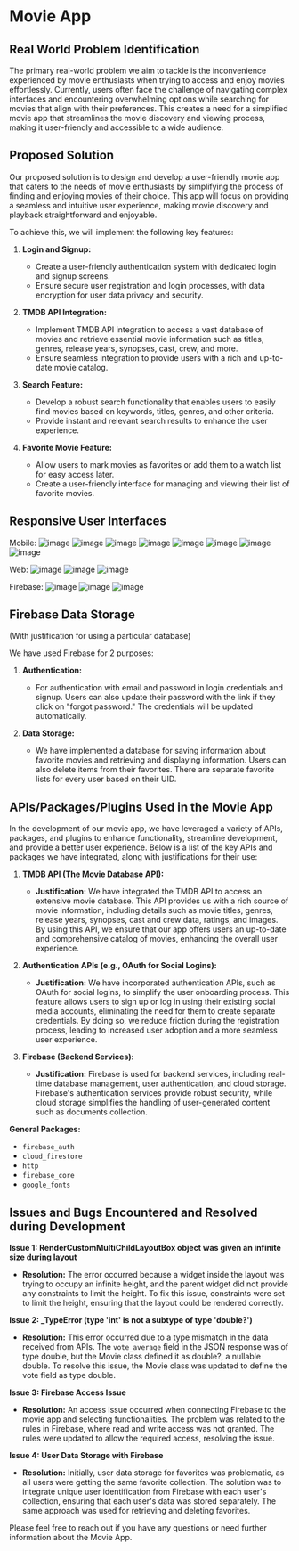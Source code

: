 # Movie App

## Real World Problem Identification

The primary real-world problem we aim to tackle is the inconvenience experienced by movie enthusiasts when trying to access and enjoy movies effortlessly. Currently, users often face the challenge of navigating complex interfaces and encountering overwhelming options while searching for movies that align with their preferences. This creates a need for a simplified movie app that streamlines the movie discovery and viewing process, making it user-friendly and accessible to a wide audience.

## Proposed Solution

Our proposed solution is to design and develop a user-friendly movie app that caters to the needs of movie enthusiasts by simplifying the process of finding and enjoying movies of their choice. This app will focus on providing a seamless and intuitive user experience, making movie discovery and playback straightforward and enjoyable.

To achieve this, we will implement the following key features:

1. **Login and Signup:**
   - Create a user-friendly authentication system with dedicated login and signup screens.
   - Ensure secure user registration and login processes, with data encryption for user data privacy and security.

2. **TMDB API Integration:**
   - Implement TMDB API integration to access a vast database of movies and retrieve essential movie information such as titles, genres, release years, synopses, cast, crew, and more.
   - Ensure seamless integration to provide users with a rich and up-to-date movie catalog.

3. **Search Feature:**
   - Develop a robust search functionality that enables users to easily find movies based on keywords, titles, genres, and other criteria.
   - Provide instant and relevant search results to enhance the user experience.

4. **Favorite Movie Feature:**
   - Allow users to mark movies as favorites or add them to a watch list for easy access later.
   - Create a user-friendly interface for managing and viewing their list of favorite movies.

## Responsive User Interfaces
Mobile:
![image](https://github.com/ishabhutto/Flutter_Movie_App/assets/90207282/9b4159f7-7856-40ee-b00e-f08d8028998f)
![image](https://github.com/ishabhutto/Flutter_Movie_App/assets/90207282/17418279-d082-4014-8b31-ed5710f82fa8)
![image](https://github.com/ishabhutto/Flutter_Movie_App/assets/90207282/abe3ad68-25d7-42d7-8fa2-13a11f86653a)
![image](https://github.com/ishabhutto/Flutter_Movie_App/assets/90207282/560af116-a98b-409e-a19e-35d1b8740369)
![image](https://github.com/ishabhutto/Flutter_Movie_App/assets/90207282/86362032-8978-429d-8145-bf216e2997fb)
![image](https://github.com/ishabhutto/Flutter_Movie_App/assets/90207282/345efe6b-3cc1-423a-9d8a-dc1a65b2cf4a)
![image](https://github.com/ishabhutto/Flutter_Movie_App/assets/90207282/d462c9cf-238f-494e-958b-137f23e8a9b0)
![image](https://github.com/ishabhutto/Flutter_Movie_App/assets/90207282/aa555824-34fd-4b1b-8e02-05f263e03a7e)

Web:
![image](https://github.com/ishabhutto/Flutter_Movie_App/assets/90207282/c472352f-c3ea-4724-bbaa-0c5d3ce2d92c)
![image](https://github.com/ishabhutto/Flutter_Movie_App/assets/90207282/221c67f7-d9bd-4cdb-a593-52d0bf505e12)
![image](https://github.com/ishabhutto/Flutter_Movie_App/assets/90207282/0d07ae8a-da97-4b06-b563-7bb35a7e96ac)

Firebase:
![image](https://github.com/ishabhutto/Flutter_Movie_App/assets/90207282/f29fa447-98f8-49f5-b9e4-995f4bbf9265)
![image](https://github.com/ishabhutto/Flutter_Movie_App/assets/90207282/93597830-84e5-4dfd-a29b-6d7d3f846735)
![image](https://github.com/ishabhutto/Flutter_Movie_App/assets/90207282/bcbe46a2-960f-409c-bc1c-94909a07a055)


## Firebase Data Storage
(With justification for using a particular database)

We have used Firebase for 2 purposes:

1. **Authentication:**
   - For authentication with email and password in login credentials and signup. Users can also update their password with the link if they click on "forgot password." The credentials will be updated automatically.

2. **Data Storage:**
   - We have implemented a database for saving information about favorite movies and retrieving and displaying information. Users can also delete items from their favorites. There are separate favorite lists for every user based on their UID.

## APIs/Packages/Plugins Used in the Movie App

In the development of our movie app, we have leveraged a variety of APIs, packages, and plugins to enhance functionality, streamline development, and provide a better user experience. Below is a list of the key APIs and packages we have integrated, along with justifications for their use:

1. **TMDB API (The Movie Database API):**
   - **Justification:** We have integrated the TMDB API to access an extensive movie database. This API provides us with a rich source of movie information, including details such as movie titles, genres, release years, synopses, cast and crew data, ratings, and images. By using this API, we ensure that our app offers users an up-to-date and comprehensive catalog of movies, enhancing the overall user experience.

2. **Authentication APIs (e.g., OAuth for Social Logins):**
   - **Justification:** We have incorporated authentication APIs, such as OAuth for social logins, to simplify the user onboarding process. This feature allows users to sign up or log in using their existing social media accounts, eliminating the need for them to create separate credentials. By doing so, we reduce friction during the registration process, leading to increased user adoption and a more seamless user experience.

3. **Firebase (Backend Services):**
   - **Justification:** Firebase is used for backend services, including real-time database management, user authentication, and cloud storage. Firebase's authentication services provide robust security, while cloud storage simplifies the handling of user-generated content such as documents collection.

**General Packages:**
- `firebase_auth`
- `cloud_firestore`
- `http`
- `firebase_core`
- `google_fonts`

## Issues and Bugs Encountered and Resolved during Development

**Issue 1: RenderCustomMultiChildLayoutBox object was given an infinite size during layout**

- **Resolution:** The error occurred because a widget inside the layout was trying to occupy an infinite height, and the parent widget did not provide any constraints to limit the height. To fix this issue, constraints were set to limit the height, ensuring that the layout could be rendered correctly.

**Issue 2: _TypeError (type 'int' is not a subtype of type 'double?')**

- **Resolution:** This error occurred due to a type mismatch in the data received from APIs. The `vote_average` field in the JSON response was of type double, but the Movie class defined it as double?, a nullable double. To resolve this issue, the Movie class was updated to define the vote field as type double.

**Issue 3: Firebase Access Issue**

- **Resolution:** An access issue occurred when connecting Firebase to the movie app and selecting functionalities. The problem was related to the rules in Firebase, where read and write access was not granted. The rules were updated to allow the required access, resolving the issue.

**Issue 4: User Data Storage with Firebase**

- **Resolution:** Initially, user data storage for favorites was problematic, as all users were getting the same favorite collection. The solution was to integrate unique user identification from Firebase with each user's collection, ensuring that each user's data was stored separately. The same approach was used for retrieving and deleting favorites.

Please feel free to reach out if you have any questions or need further information about the Movie App.
